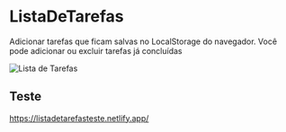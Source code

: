 # ListaDeTarefas
Adicionar tarefas que ficam salvas no LocalStorage do navegador. Você pode adicionar ou excluir tarefas já concluídas

![Lista de Tarefas](https://github.com/NMD01/ListaDeTarefas/blob/main/lista-de-tarefas.gif)

## Teste

<a>https://listadetarefasteste.netlify.app/</a>
